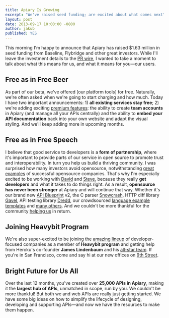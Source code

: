 ```yaml
---
title: Apiary Is Growing
excerpt: "We've raised seed funding; are excited about what comes next"
layout: post
date: 2013-09-17 10:00:00 -0800
author: jakub
published: YES
---
```


This morning I'm happy to announce that Apiary has raised $1.63 million in seed funding from Baseline, Flybridge and other great investors. While I'll leave the investment details to the [PR wire], I wanted to take a moment to talk about what this means for us, and what it means for you—our users.

## Free as in Free Beer

As part of our beta, we've offered [our platform tools] for free. Naturally, we're often asked when we're going to start charging and how much. Today I have two important announcements: 1) **all existing services stay free**; 2) we're adding exciting [premium features]: the ability to create **team accounts** in Apiary (and manage all your APIs centrally) and the ability to **embed your API documentation** back into your own website and adapt the visual styling. And we'll keep adding more in upcoming months.

## Free as in Free Speech

I believe that good service to developers is a **form of partnership**, where it's important to provide parts of our service in open source to promote trust and interoperability. In turn you help us build a thriving community. I was surprised how many investors avoid opensource, notwithstanding [great](http://redhat.com/) [examples] of successful opensource companies. That's why I'm especially excited to be working with [David] and [Steve], because they really **get developers** and what it takes to do things right. As a result, **opensource has never been stronger** at Apiary and will continue that way. Whether it's our brand new [API Blueprint] v2, the C parser [Snowcrash], HTTP diff library [Gavel], API testing library [Dredd], our crowdsourced [language example templates] and [many others]. And we couldn't be more thankful for the community [helping us](http://apiblueprint.org/#tooling) in return.

## Joining Heavybit Program

We're also super-excited to be joining the [amazing lineup] of developer-focused companies as a member of **Heavybit program** and getting help from Heroku's co-founder **James Lindenbaum** and his [all-star team]. If you're in San Francisco, come and say hi at our new offices on [9th Street].

## Bright Future for Us All

Over the last 12 months, you've created over **25,000 APIs in Apiary**, making it the **largest hub of APIs**, unmatched in scope, run by you. We couldn't be more thankful! But both we and web APIs are really just getting started. We have some big ideas on how to simplify the lifecycle of designing, developing and supporting APIs—and now we  have the resources to make them happen.

[examples]: http://mysql.com/
[David]: http://www.flybridge.com/team/David-Aronoff
[Steve]: http://baselinev.com/founder/
[API Blueprint]: https://github.com/apiaryio/api-blueprint
[Snowcrash]: https://github.com/apiaryio/snowcrash
[Gavel]: https://github.com/apiaryio/gavel.js
[Dredd]: https://github.com/apiaryio/dredd
[many others]: https://github.com/apiaryio
[language example templates]: https://github.com/apiaryio/language-templates
[everything we do]: http://apiary.io/how-it-works
[amazing lineup]: http://www.heavybit.com/members
[all-star team]: http://www.heavybit.com/people
[9th Street]: http://apiary.io/company#contact
[premium features]: http://apiary.io/#plans
[PR wire]: http://www.businesswire.com/news/home/20130917006806/en/Apiary-Secures-1.6-Million-Funding